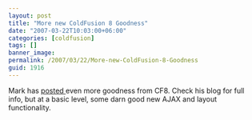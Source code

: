 ```yaml
---
layout: post
title: "More new ColdFusion 8 Goodness"
date: "2007-03-22T10:03:00+06:00"
categories: [coldfusion]
tags: []
banner_image: 
permalink: /2007/03/22/More-new-ColdFusion-8-Goodness
guid: 1916
---
```


Mark has <a href="http://www.mkville.com/blog/index.cfm/2007/3/22/New-Scorpio-announcements">posted </a> even more goodness from CF8. Check his blog for full info, but at a basic level, some darn good new AJAX and layout functionality.